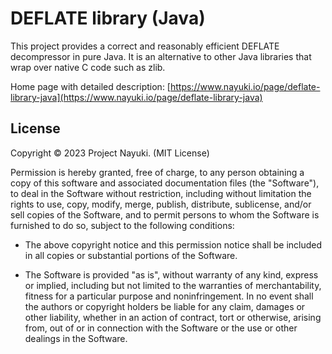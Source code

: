DEFLATE library (Java)
======================

This project provides a correct and reasonably efficient DEFLATE decompressor in pure Java.
It is an alternative to other Java libraries that wrap over native C code such as zlib.

Home page with detailed description: [https://www.nayuki.io/page/deflate-library-java](https://www.nayuki.io/page/deflate-library-java)


License
-------

Copyright © 2023 Project Nayuki. (MIT License)

Permission is hereby granted, free of charge, to any person obtaining a copy of
this software and associated documentation files (the "Software"), to deal in
the Software without restriction, including without limitation the rights to
use, copy, modify, merge, publish, distribute, sublicense, and/or sell copies of
the Software, and to permit persons to whom the Software is furnished to do so,
subject to the following conditions:

* The above copyright notice and this permission notice shall be included in
  all copies or substantial portions of the Software.

* The Software is provided "as is", without warranty of any kind, express or
  implied, including but not limited to the warranties of merchantability,
  fitness for a particular purpose and noninfringement. In no event shall the
  authors or copyright holders be liable for any claim, damages or other
  liability, whether in an action of contract, tort or otherwise, arising from,
  out of or in connection with the Software or the use or other dealings in the
  Software.
